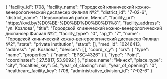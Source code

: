 {
    "facility_id": 1708,
    "facility_name": "Городской клинический кожно-венерологический диспансер Филиал №2",
    "district_id": "7-02-6",
    "district_name": "Первомайский район, Минск",
    "facility_url": "https:\/\/kvd.by\/%D0%BE-%D0%BD%D0%B0%D1%81",
    "facility_address": "ул. Козлова",
    "title": "Городской клинический кожно-венерологический диспансер Филиал №2",
    "facility_type": "0",
    "ap_1": "7",
    "name": "Городской клинический кожно-венерологический диспансер Филиал №2",
    "state": "private institution",
    "stats": [],
    "med_id": 10246413,
    "address": "ул. Козлова",
    "devices": [],
    "coord_x_y": {
        "crs": {
            "type": "name",
            "properties": {
                "name": "EPSG:4326"
            }
        },
        "type": "Point",
        "coordinates": [
            27.5817,
            53.9092
        ]
    },
    "place_name": "Минск",
    "place_type": "city",
    "localties_key": 54,
    "year_of_closing": null,
    "year_of_opening": "0",
    "healthcare_facility_key": 1708,
    "administrative_division_id": "7-02-6"
}